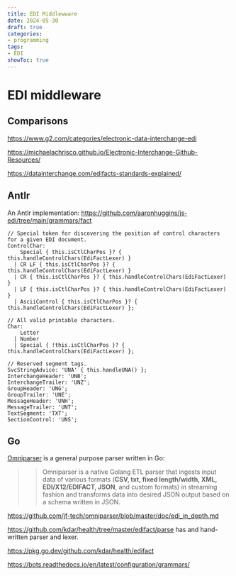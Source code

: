 ```yaml
---
title: EDI Middlewware
date: 2024-05-30
draft: true
categories:
- programming
tags:
- EDI
showToc: true
---
```


# EDI middleware

## Comparisons

https://www.g2.com/categories/electronic-data-interchange-edi

https://michaelachrisco.github.io/Electronic-Interchange-Github-Resources/

https://datainterchange.com/edifacts-standards-explained/

## Antlr

An Antlr implementation: https://github.com/aaronhuggins/js-edi/tree/main/grammars/fact

```antlr
// Special token for discovering the position of control characters for a given EDI document.
ControlChar:
    Special { this.isCtlCharPos }? { this.handleControlChars(EdiFactLexer) }
  | CR LF { this.isCtlCharPos }? { this.handleControlChars(EdiFactLexer) }
  | CR { this.isCtlCharPos }? { this.handleControlChars(EdiFactLexer) }
  | LF { this.isCtlCharPos }? { this.handleControlChars(EdiFactLexer) }
  | AsciiControl { this.isCtlCharPos }? { this.handleControlChars(EdiFactLexer) };

// All valid printable characters.
Char:
    Letter
  | Number
  | Special { !this.isCtlCharPos }? { this.handleControlChars(EdiFactLexer) };

// Reserved segment tags.
SvcStringAdvice: 'UNA' { this.handleUNA() };
InterchangeHeader: 'UNB';
InterchangeTrailer: 'UNZ';
GroupHeader: 'UNG';
GroupTrailer: 'UNE';
MessageHeader: 'UNH';
MessageTrailer: 'UNT';
TextSegment: 'TXT';
SectionControl: 'UNS';
```

## Go

[Omniparser](https://github.com/jf-tech/omniparser) is a general purpose parser written in Go:

> > Omniparser is a native Golang ETL parser that ingests input data of various formats (**CSV, txt, fixed length/width, XML, EDI/X12/EDIFACT, JSON**, and custom formats) in streaming fashion and transforms data into desired JSON output based on a schema written in JSON.

https://github.com/jf-tech/omniparser/blob/master/doc/edi_in_depth.md

https://github.com/kdar/health/tree/master/edifact/parse has and hand-written parser and lexer.

https://pkg.go.dev/github.com/kdar/health/edifact

https://bots.readthedocs.io/en/latest/configuration/grammars/
